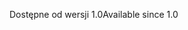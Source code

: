 <span data-ttu-id="7d57d-101">Dostępne od wersji 1.0</span><span class="sxs-lookup"><span data-stu-id="7d57d-101">Available since 1.0</span></span>